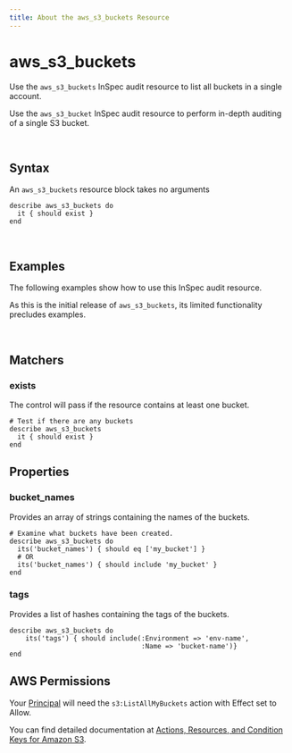 ```yaml
---
title: About the aws_s3_buckets Resource
---
```


# aws\_s3\_buckets

Use the `aws_s3_buckets` InSpec audit resource to list all buckets in a single account.

Use the `aws_s3_bucket` InSpec audit resource to perform in-depth auditing of a single S3 bucket.

<br>

## Syntax

An `aws_s3_buckets` resource block takes no arguments

    describe aws_s3_buckets do
      it { should exist }
    end

<br>

## Examples

The following examples show how to use this InSpec audit resource.

As this is the initial release of `aws_s3_buckets`, its limited functionality precludes examples.

<br>

## Matchers

### exists

The control will pass if the resource contains at least one bucket.

    # Test if there are any buckets
    describe aws_s3_buckets
      it { should exist }
    end

## Properties

### bucket\_names

Provides an array of strings containing the names of the buckets.

    # Examine what buckets have been created.
    describe aws_s3_buckets do
      its('bucket_names') { should eq ['my_bucket'] }
      # OR
      its('bucket_names') { should include 'my_bucket' }
    end

### tags

Provides a list of hashes containing the tags of the buckets.
        
    describe aws_s3_buckets do
        its('tags') { should include(:Environment => 'env-name',
                                     :Name => 'bucket-name')}
    end

## AWS Permissions

Your [Principal](https://docs.aws.amazon.com/IAM/latest/UserGuide/intro-structure.html#intro-structure-principal) will need the `s3:ListAllMyBuckets` action with Effect set to Allow.

You can find detailed documentation at [Actions, Resources, and Condition Keys for Amazon S3](https://docs.aws.amazon.com/IAM/latest/UserGuide/list_amazons3.html).

